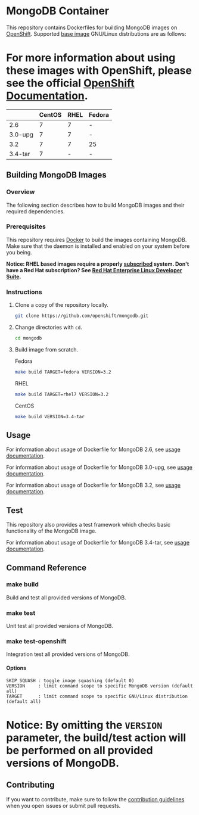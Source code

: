 MongoDB Container
=====================

This repository contains Dockerfiles for building MongoDB images on [OpenShift][1]. Supported [base image][2] GNU/Linux distributions are as follows:

For more information about using these images with OpenShift, please see the
official [OpenShift
Documentation](https://docs.openshift.org/latest/using_images/db_images/mongodb.html).
=======

|         | <center>CentOS</center> | RHEL | Fedora |
| ------- | ----------------------- |----- | ------ |
| 2.6     | 7                       | 7    | -      |
| 3.0-upg | 7                       | 7    | -      |
| 3.2     | 7                       | 7    | 25     |
| 3.4-tar | 7                       | -    | -      |

Building MongoDB Images
---------------------------------

### Overview

The following section describes how to build MongoDB images and their required dependencies.

### Prerequisites

This repository requires [Docker][3] to build the images containing MongoDB. Make sure that the daemon is installed and enabled on your system before you being.

**Notice: RHEL based images require a properly [subscribed][4] system. Don't have a Red Hat subscription? See [Red Hat Enterprise Linux Developer Suite][5].**

### Instructions
1. Clone a copy of the repository locally.

	```bash
	git clone https://github.com/openshift/mongodb.git
	```

2. Change directories with `cd`.

	```bash
	cd mongodb
	```

3. Build image from scratch.

	Fedora

	```bash
	make build TARGET=fedora VERSION=3.2
	```

	RHEL

	```bash
	make build TARGET=rhel7 VERSION=3.2
	```

	CentOS

	```bash
	make build VERSION=3.4-tar
	```

Usage
---------------------------------

For information about usage of Dockerfile for MongoDB 2.6,
see [usage documentation](2.6/README.md).

For information about usage of Dockerfile for MongoDB 3.0-upg,
see [usage documentation](3.0-upg/README.md).

For information about usage of Dockerfile for MongoDB 3.2,
see [usage documentation](3.2/README.md).

Test
---------------------------------

This repository also provides a test framework which checks basic
functionality of the MongoDB image.

For information about usage of Dockerfile for MongoDB 3.4-tar,
see [usage documentation](3.4-tar/README.md).

Command Reference
---------------------------------

### make build
Build and test all provided versions of MongoDB.

### make test
Unit test all provided versions of MongoDB.

### make test-openshift
Integration test all provided versions of MongoDB.

#### Options

```
SKIP_SQUASH : toggle image squashing (default 0)
VERSION     : limit command scope to specific MongoDB version (default all)
TARGET      : limit command scope to specific GNU/Linux distribution (default all)
```

**Notice: By omitting the `VERSION` parameter, the build/test action will be
performed on all provided versions of MongoDB.**
=======
Contributing
---------------------------------
If you want to contribute, make sure to follow the [contribution guidelines](CONTRIBUTING.md) when you open issues or submit pull requests.

[1]: https://docs.openshift.org/latest/using_images/db_images/mongodb.html
[2]: https://docs.docker.com/glossary/?term=base%20image
[3]: https://docs.docker.com/engine/installation/
[4]: https://access.redhat.com/solutions/253273
[5]: https://developers.redhat.com/articles/no-cost-rhel-faq/
[6]: https://help.github.com/articles/cloning-a-repository/
